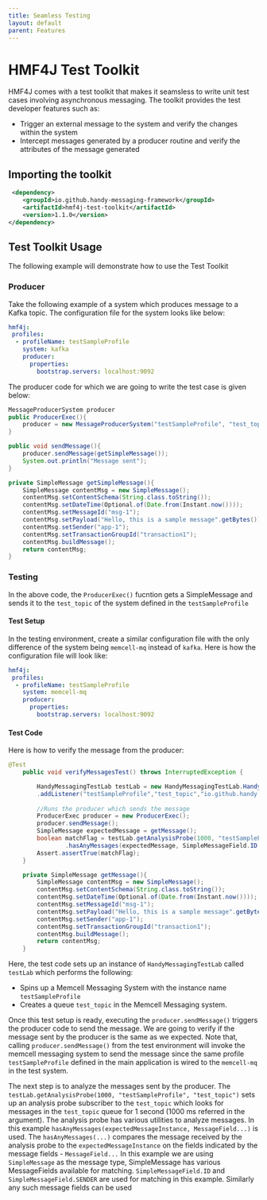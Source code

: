 ```yaml
---
title: Seamless Testing
layout: default
parent: Features
---
```


# HMF4J Test Toolkit
HMF4J comes with a test toolkit that makes it seamsless to write unit test cases involving asynchronous messaging. The toolkit provides the test developer features such as:
- Trigger an external message to the system and verify the changes within the system
- Intercept messages generated by a producer routine and verify the attributes of the message generated

## Importing the toolkit

```xml
 <dependency>
    <groupId>io.github.handy-messaging-framework</groupId>
    <artifactId>hmf4j-test-toolkit</artifactId>
    <version>1.1.0</version>
</dependency>
```

## Test Toolkit Usage
The following example will demonstrate how to use the Test Toolkit

### Producer 
Take the following example of a system which produces message to a Kafka topic. The configuration file for the system looks like below:

```yaml
hmf4j:
 profiles:
  - profileName: testSampleProfile
    system: kafka
    producer:
      properties:
        bootstrap.servers: localhost:9092
```

The producer code for which we are going to write the test case is given below:

```java
MessageProducerSystem producer
public ProducerExec(){
    producer = new MessageProducerSystem("testSampleProfile", "test_topic");
}

public void sendMessage(){
    producer.sendMessage(getSimpleMessage());
    System.out.println("Message sent");
}

private SimpleMessage getSimpleMessage(){
    SimpleMessage contentMsg = new SimpleMessage();
    contentMsg.setContentSchema(String.class.toString());
    contentMsg.setDateTime(Optional.of(Date.from(Instant.now())));
    contentMsg.setMessageId("msg-1");
    contentMsg.setPayload("Hello, this is a sample message".getBytes());
    contentMsg.setSender("app-1");
    contentMsg.setTransactionGroupId("transaction1");
    contentMsg.buildMessage();
    return contentMsg;
}
```

### Testing

In the above code, the `ProducerExec()` fucntion gets a SimpleMessage and sends it to the `test_topic` of the system defined in the `testSampleProfile`

#### Test Setup

In the testing environment, create a similar configuration file with the only difference of the system being `memcell-mq` instead of `kafka`. Here is how the configuration file will look like:

```yaml
hmf4j:
 profiles:
  - profileName: testSampleProfile
    system: memcell-mq
    producer:
      properties:
        bootstrap.servers: localhost:9092
```

#### Test Code
Here is how to verify the message from the producer:

```java
@Test
    public void verifyMessagesTest() throws InterruptedException {

        HandyMessagingTestLab testLab = new HandyMessagingTestLab.HandyMessagingTestLabBuilder()
        .addListener("testSampleProfile","test_topic","io.github.handy.messaging.types.simplemessage.SimpleMessage").getTestLab();
        
        //Runs the producer which sends the message
        ProducerExec producer = new ProducerExec();
        producer.sendMessage();
        SimpleMessage expectedMessage = getMessage();
        boolean matchFlag = testLab.getAnalysisProbe(1000, "testSampleProfile", "test_topic")
                .hasAnyMessages(expectedMessage, SimpleMessageField.ID, SimpleMessageField.SENDER);
        Assert.assertTrue(matchFlag);
    }

    private SimpleMessage getMessage(){
        SimpleMessage contentMsg = new SimpleMessage();
        contentMsg.setContentSchema(String.class.toString());
        contentMsg.setDateTime(Optional.of(Date.from(Instant.now())));
        contentMsg.setMessageId("msg-1");
        contentMsg.setPayload("Hello, this is a sample message".getBytes());
        contentMsg.setSender("app-1");
        contentMsg.setTransactionGroupId("transaction1");
        contentMsg.buildMessage();
        return contentMsg;
    }
```

Here, the test code sets up an instance of `HandyMessagingTestLab` called `testLab` which performs the following:
- Spins up a Memcell Messaging System with the instance name `testSampleProfile`
- Creates a queue `test_topic` in the Memcell Messaging system. 

Once this test setup is ready, executing the `producer.sendMessage()` triggers the producer code to send the message. We are going to verify if the message sent by the producer is the same as we expected. Note that, calling `producer.sendMessage()` from the test environment will invoke the memcell messaging system to send the message since the same profile `testSampleProfile` defined in the main application is wired to the `memcell-mq` in the test system.

The next step is to analyze the messages sent by the producer. The `testLab.getAnalysisProbe(1000, "testSampleProfile", "test_topic")` sets up an analysis probe subscriber to the `test_topic` which looks for messages in the `test_topic` queue for 1 second (1000 ms referred in the argument). The analysis probe has various utilities to analyze messages. In this example `hasAnyMessages(expectedMessageInstance, MessageField...)` is used. The `hasAnyMessages(...)` compares the message received by the analysis probe to the `expectedMessageInstance` on the fields indicated by the message fields - `MessageField...` In this example we are using `SimpleMessage` as the message type, SimpleMessage has various MessageFields available for matching. `SimpleMessageField.ID` and  `SimpleMessageField.SENDER` are used for matching in this example. Similarly any such message fields can be used


